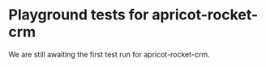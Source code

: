 # Playground tests for apricot-rocket-crm
We are still awaiting the first test run for apricot-rocket-crm.
